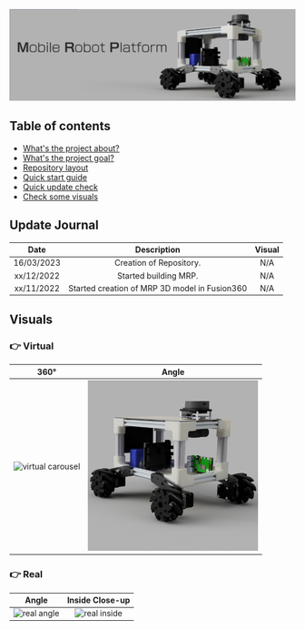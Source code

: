 ![banner](visuals/Banner/Slide1.png)

## Table of contents

- [What's the project about?](#whats-this-project-about)
- [What's the project goal?](#project-goal)
- [Repository layout](#repository-layout)
- [Quick start guide](#quick-start-guide)
- [Quick update check](#update-journal)
- [Check some visuals](#visuals)


## Update Journal

| Date | Description | Visual |
| :-: | :-: | :-: |
| 16/03/2023 | Creation of Repository. | N/A |
| xx/12/2022 | Started building MRP. | N/A |
| xx/11/2022 | Started creation of MRP 3D model in Fusion360 | N/A |



## Visuals

### :point_right: Virtual

| 360° | Angle  |
| :-: | :-: |
<img src="visuals\.gif" alt="virtual carousel" width="400px"/> | <img src="Visuals\Images\MRP_virtual_side_angle.PNG" alt="virtual angle" width="300px"/>

### :point_right: Real

| Angle | Inside Close-up |
| :-: | :-: |
<img src="visuals\.jpg" alt="real angle" width="400px"/> | <img src="visuals\.jpg" alt="real inside" width="415px"/>